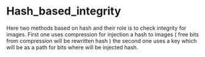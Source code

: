 # Hash_based_integrity
Here two methods based on hash and their role is to check integrity for images. First one uses compression for injection a hash to images ( free bits from compression will be rewritten hash ) the second one uses a key which will be as a path for bits where will be injected hash.
